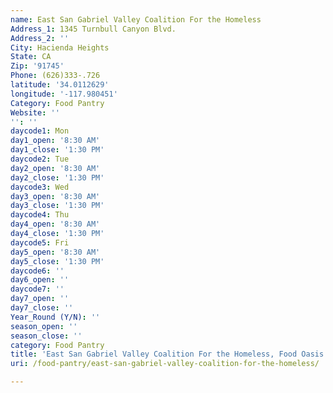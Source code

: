 ```yaml
---
name: East San Gabriel Valley Coalition For the Homeless
Address_1: 1345 Turnbull Canyon Blvd.
Address_2: ''
City: Hacienda Heights
State: CA
Zip: '91745'
Phone: (626)333-.726
latitude: '34.0112629'
longitude: '-117.980451'
Category: Food Pantry
Website: ''
'': ''
daycode1: Mon
day1_open: '8:30 AM'
day1_close: '1:30 PM'
daycode2: Tue
day2_open: '8:30 AM'
day2_close: '1:30 PM'
daycode3: Wed
day3_open: '8:30 AM'
day3_close: '1:30 PM'
daycode4: Thu
day4_open: '8:30 AM'
day4_close: '1:30 PM'
daycode5: Fri
day5_open: '8:30 AM'
day5_close: '1:30 PM'
daycode6: ''
day6_open: ''
daycode7: ''
day7_open: ''
day7_close: ''
Year_Round (Y/N): ''
season_open: ''
season_close: ''
category: Food Pantry
title: 'East San Gabriel Valley Coalition For the Homeless, Food Oasis Los Angeles'
uri: /food-pantry/east-san-gabriel-valley-coalition-for-the-homeless/

---
```

